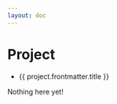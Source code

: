 ```yaml
---
layout: doc
---
```


<script setup>
  import {data as projects} from './projects/projects.data';
  import { withBase } from 'vitepress';
</script>

# Project

<ul v-if="projects.length > 0">
  <li v-for="project of projects">
    <a :href="withBase(project.url)">{{ project.frontmatter.title }}</a>
  </li>
</ul>
<p v-else>
  Nothing here yet!
</p>
